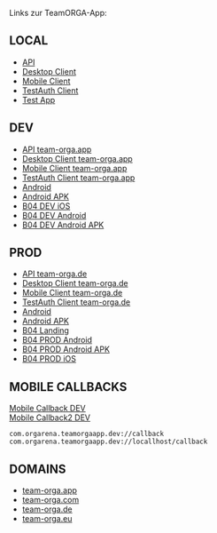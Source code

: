 Links zur TeamORGA-App:

## LOCAL

* [API](http://localhost:4400)
* [Desktop Client](http://localhost:4401)
* [Mobile Client](http://localhost:4402)
* [TestAuth Client](http://localhost:4411)
* [Test App](http://localhost:4410)

## DEV

* [API team-orga.app](https://api-dev.team-orga.app)
* [Desktop Client team-orga.app](https://client-dev.team-orga.app)
* [Mobile Client team-orga.app](https://mobile-dev.team-orga.app)
* [TestAuth Client team-orga.app](https://testauth-dev.team-orga.app)
* [Android](https://stpw3ats22msrco.blob.core.windows.net/downloads/com.orgarena.teamorgaapp.dev/android.install.html)
* [Android APK](https://stpw3ats22msrco.blob.core.windows.net/downloads/com.orgarena.teamorgaapp.dev/teamorga-apps-mobile-dev.apk)
* [B04 DEV iOS](https://stpw3ats22msrco.blob.core.windows.net/downloads/com.bayer04.teamorgaapp.dev/ios.install.html)
* [B04 DEV Android](https://stpw3ats22msrco.blob.core.windows.net/downloads/com.bayer04.teamorgaapp.dev/android.install.html)
* [B04 DEV Android APK](https://stpw3ats22msrco.blob.core.windows.net/downloads/com.bayer04.teamorgaapp.dev/teamorga-apps-mobile-b04dev.apk)

## PROD

* [API team-orga.de](https://api.team-orga.de)
* [Desktop Client team-orga.de](https://client.team-orga.de)
* [Mobile Client team-orga.de](https://mobile.team-orga.de)
* [TestAuth Client team-orga.de](https://testauth.team-orga.de)
* [Android](https://stbionzqccpizwa.blob.core.windows.net/downloads/com.orgarena.teamorgaapp.prod/android.install.html)
* [Android APK](https://stbionzqccpizwa.blob.core.windows.net/downloads/com.orgarena.teamorgaapp.prod/teamorga-apps-mobile-prod.apk)
* [B04 Landing](https://bayer04.team-orga.de)
* [B04 PROD Android](https://stbionzqccpizwa.blob.core.windows.net/downloads/com.bayer04.teamorgaapp.prod/android.install.html)
* [B04 PROD Android APK](https://stbionzqccpizwa.blob.core.windows.net/downloads/com.bayer04.teamorgaapp.prod/teamorga-apps-mobile-b04prod.apk)
* [B04 PROD iOS](https://stbionzqccpizwa.blob.core.windows.net/downloads/com.bayer04.teamorgaapp.prod/ios.install.html)


## MOBILE CALLBACKS

<a href="com.orgarena.teamorgaapp.dev://callback">Mobile Callback DEV</a>
<br/>
<a href="com.orgarena.teamorgaapp.dev://locallhost/callback">Mobile Callback2 DEV</a>
<br/>

```
com.orgarena.teamorgaapp.dev://callback
com.orgarena.teamorgaapp.dev://locallhost/callback
```


## DOMAINS

* [team-orga.app](https://team-orga.app)
* [team-orga.com](https://team-orga.com)
* [team-orga.de](https://team-orga.de)
* [team-orga.eu](https://team-orga.eu)
